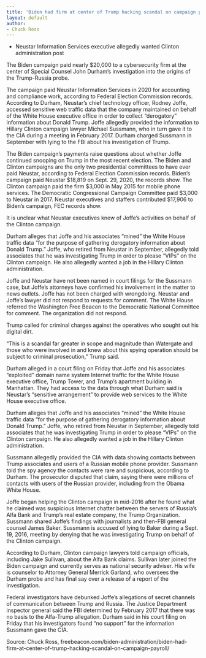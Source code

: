 ```yaml
---
title: 'Biden had firm at center of Trump hacking scandal on campaign payroll'
layout: default
author:
- Chuck Ross
---
```


- Neustar Information Services executive allegedly wanted Clinton administration post

The Biden campaign paid nearly $20,000 to a cybersecurity firm at the center of Special Counsel John Durham’s investigation into the origins of the Trump-Russia probe.

The campaign paid Neustar Information Services in 2020 for accounting and compliance work, according to Federal Election Commission records. According to Durham, Neustar’s chief technology officer, Rodney Joffe, accessed sensitive web traffic data that the company maintained on behalf of the White House executive office in order to collect “derogatory” information about Donald Trump. Joffe allegedly provided the information to Hillary Clinton campaign lawyer Michael Sussmann, who in turn gave it to the CIA during a meeting in February 2017. Durham charged Sussmann in September with lying to the FBI about his investigation of Trump.

The Biden campaign’s payments raise questions about whether Joffe continued snooping on Trump in the most recent election. The Biden and Clinton campaigns are the only two presidential committees to have ever paid Neustar, according to Federal Election Commission records. Biden’s campaign paid Neustar $18,819 on Sept. 29, 2020, the records show. The Clinton campaign paid the firm $3,000 in May 2015 for mobile phone services. The Democratic Congressional Campaign Committee paid $3,000 to Neustar in 2017. Neustar executives and staffers contributed $17,906 to Biden’s campaign, FEC records show.

It is unclear what Neustar executives knew of Joffe’s activities on behalf of the Clinton campaign.

Durham alleges that Joffe and his associates “mined” the White House traffic data “for the purpose of gathering derogatory information about Donald Trump.” Joffe, who retired from Neustar in September, allegedly told associates that he was investigating Trump in order to please “VIPs” on the Clinton campaign. He also allegedly wanted a job in the Hillary Clinton administration.

Joffe and Neustar have not been named in court filings for the Sussmann case, but Joffe’s attorneys have confirmed his involvement in the matter to news outlets. Joffe has not been charged with wrongdoing. Neustar and Joffe’s lawyer did not respond to requests for comment. The White House referred the Washington Free Beacon to the Democratic National Committee for comment. The organization did not respond.

Trump called for criminal charges against the operatives who sought out his digital dirt.

“This is a scandal far greater in scope and magnitude than Watergate and those who were involved in and knew about this spying operation should be subject to criminal prosecution,” Trump said.

Durham alleged in a court filing on Friday that Joffe and his associates “exploited” domain name system Internet traffic for the White House executive office, Trump Tower, and Trump’s apartment building in Manhattan. They had access to the data through what Durham said is Neustar’s “sensitive arrangement” to provide web services to the White House executive office.

Durham alleges that Joffe and his associates “mined” the White House traffic data “for the purpose of gathering derogatory information about Donald Trump.” Joffe, who retired from Neustar in September, allegedly told associates that he was investigating Trump in order to please “VIPs” on the Clinton campaign. He also allegedly wanted a job in the Hillary Clinton administration.

Sussmann allegedly provided the CIA with data showing contacts between Trump associates and users of a Russian mobile phone provider. Sussmann told the spy agency the contacts were rare and suspicious, according to Durham. The prosecutor disputed that claim, saying there were millions of contacts with users of the Russian provider, including from the Obama White House.

Joffe began helping the Clinton campaign in mid-2016 after he found what he claimed was suspicious Internet chatter between the servers of Russia’s Alfa Bank and Trump’s real estate company, the Trump Organization. Sussmann shared Joffe’s findings with journalists and then-FBI general counsel James Baker. Sussmann is accused of lying to Baker during a Sept. 19, 2016, meeting by denying that he was investigating Trump on behalf of the Clinton campaign.

According to Durham, Clinton campaign lawyers told campaign officials, including Jake Sullivan, about the Alfa Bank claims. Sullivan later joined the Biden campaign and currently serves as national security adviser. His wife is counselor to Attorney General Merrick Garland, who oversees the Durham probe and has final say over a release of a report of the investigation.

Federal investigators have debunked Joffe’s allegations of secret channels of communication between Trump and Russia. The Justice Department inspector general said the FBI determined by February 2017 that there was no basis to the Alfa-Trump allegation. Durham said in his court filing on Friday that his investigators found “no support” for the information Sussmann gave the CIA.

Source: Chuck Ross, freebeacon.com/biden-administration/biden-had-firm-at-center-of-trump-hacking-scandal-on-campaign-payroll/
